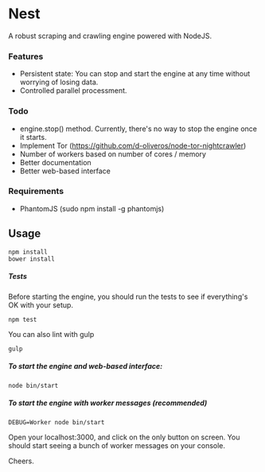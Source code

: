 Nest
==============

A robust scraping and crawling engine powered with NodeJS.

### Features

  * Persistent state: You can stop and start the engine at any time without worrying of losing data.
  * Controlled parallel processment.


### Todo

  * engine.stop() method. Currently, there's no way to stop the engine once it starts.
  * Implement Tor (https://github.com/d-oliveros/node-tor-nightcrawler)
  * Number of workers based on number of cores / memory
  * Better documentation
  * Better web-based interface


### Requirements
  * PhantomJS (sudo npm install -g phantomjs)

## Usage

```
npm install
bower install
```

##### Tests

Before starting the engine, you should run the tests to see if everything's OK with your setup.

```
npm test
```

You can also lint with gulp
```
gulp
```

##### To start the engine and web-based interface:

```
node bin/start
```

##### To start the engine with worker messages (recommended)

```
DEBUG=Worker node bin/start
```

Open your localhost:3000, and click on the only button on screen. You should start seeing a bunch of worker messages on your console.

Cheers.
